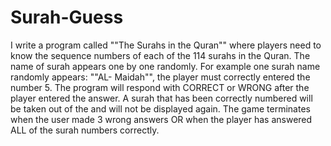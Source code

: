 # Surah-Guess
I write a program called ""The Surahs in the Quran"" where players need to know the sequence numbers of each of the 114 surahs in the Quran.
The name of surah appears one by one randomly. 
For example one surah name randomly appears: ""AL- Maidah"",  the player must correctly entered the number 5.
The program will respond with CORRECT or WRONG after the player entered the answer.
A surah that has been correctly numbered will be taken out of the and will not be displayed again.
The game terminates when the user made 3 wrong answers OR when the player has answered ALL of the surah numbers correctly.
